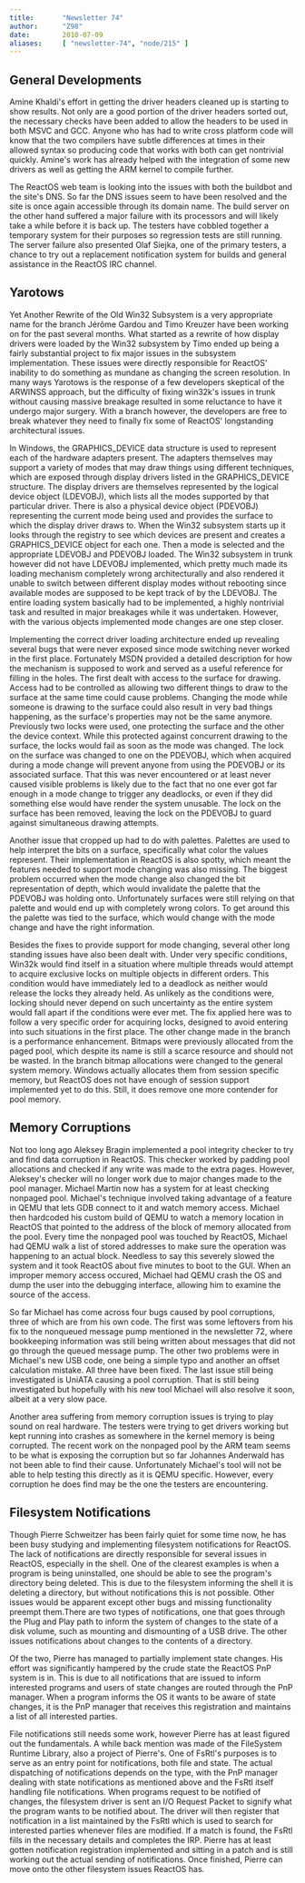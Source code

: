 ```yaml
---
title:       "Newsletter 74"
author:      "Z98"
date:        2010-07-09
aliases:     [ "newsletter-74", "node/215" ]
---
```


<h2>General Developments</h2>
<p>Amine Khaldi's effort in getting the driver headers cleaned up is starting to show results.  Not only are a good portion of the driver headers sorted out, the necessary checks have been added to allow the headers to be used in both MSVC and GCC.  Anyone who has had to write cross platform code will know that the two compilers have subtle differences at times in their allowed syntax so producing code that works with both can get nontrivial quickly. Amine's work has already helped with the integration of some new drivers as well as getting the ARM kernel to compile further.</p>
<p>The ReactOS web team is looking into the issues with both the buildbot and the site's DNS.  So far the DNS issues seem to have been resolved and the site is once again accessible through its domain name. The build server on the other hand suffered a major failure with its processors and will likely take a while before it is back up. The testers have cobbled together a temporary system for their purposes so regression tests are still running. The server failure also presented Olaf Siejka, one of the primary testers, a chance to try out a replacement notification system for builds and general assistance in the ReactOS IRC channel.</p>
<h2>Yarotows</h2>
<p>Yet Another Rewrite of the Old Win32 Subsystem is a very appropriate name for the branch&nbsp;J&eacute;r&ocirc;me Gardou and Timo Kreuzer have been working on for the past several months.  What started as a rewrite of how display drivers were loaded by the Win32 subsystem by Timo ended up being a fairly substantial project to fix major issues in the subsystem implementation.  These issues were directly responsible for ReactOS' inability to do something as mundane as changing the screen resolution.  In many ways Yarotows is the response of a few developers skeptical of the ARWINSS approach, but the difficulty of fixing win32k's issues in trunk without causing massive breakage resulted in some reluctance to have it undergo major surgery.  With a branch however, the developers are free to break whatever they need to finally fix some of ReactOS' longstanding architectural issues.</p>
<p>In Windows, the GRAPHICS_DEVICE data structure is used to represent each of the hardware adapters present. The adapters themselves may support a variety of modes that may draw things using different techniques, which are exposed through display drivers listed in the GRAPHICS_DEVICE structure. The display drivers are themselves represented by the logical device object (LDEVOBJ), which lists all the modes supported by that particular driver. There is also a physical device object (PDEVOBJ) representing the current mode being used and provides the surface to which the display driver draws to. When the Win32 subsystem starts up it looks through the registry to see which devices are present and creates a GRAPHICS_DEVICE object for each one. Then a mode is selected and the appropriate LDEVOBJ and PDEVOBJ loaded.  The Win32 subsystem in trunk however did not have LDEVOBJ implemented, which pretty much made its loading mechanism completely wrong architecturally and also rendered it unable to switch between different display modes without rebooting since available modes are supposed to be kept track of by the LDEVOBJ. The entire loading system basically had to be implemented, a highly nontrivial task and resulted in major breakages while it was undertaken. However, with the various objects implemented mode changes are one step closer.</p>
<p>Implementing the correct driver loading architecture ended up revealing several bugs that were never exposed since mode switching never worked in the first place.  Fortunately MSDN provided a detailed description for how the mechanism is supposed to work and served as a useful reference for filling in the holes. The first dealt with access to the surface for drawing.  Access had to be controlled as allowing two different things to draw to the surface at the same time could cause problems.  Changing the mode while someone is drawing to the surface could also result in very bad things happening, as the surface's properties may not be the same anymore.  Previously two locks were used, one protecting the surface and the other the device context.  While this protected against concurrent drawing to the surface, the locks would fail as soon as the mode was changed.  The lock on the surface was changed to one on the PDEVOBJ, which when acquired during a mode change will prevent anyone from using the PDEVOBJ or its associated surface.  That this was never encountered or at least never caused visible problems is likely due to the fact that no one ever got far enough in a mode change to trigger any deadlocks, or even if they did something else would have render the system unusable.  The lock on the surface has been removed, leaving the lock on the PDEVOBJ to guard against simultaneous drawing attempts.</p>
<p>Another issue that cropped up had to do with palettes.  Palettes are used to help interpret the bits on a surface, specifically what color the values represent.  Their implementation in ReactOS is also spotty, which meant the features needed to support mode changing was also missing.  The biggest problem occurred when the mode change also changed the bit representation of depth, which would invalidate the palette that the PDEVOBJ was holding onto.  Unfortunately surfaces were still relying on that palette and would end up with completely wrong colors.  To get around this the palette was tied to the surface, which would change with the mode change and have the right information.</p>
<p>Besides the fixes to provide support for mode changing, several other long standing issues have also been dealt with. Under very specific conditions, Win32k would find itself in a situation where multiple threads would attempt to acquire exclusive locks on multiple objects in different orders. This condition would have immediately led to a deadlock as neither would release the locks they already held. As unlikely as the conditions were, locking should never depend on such uncertainty as the entire system would fall apart if the conditions were ever met. The fix applied here was to follow a very specific order for acquiring locks, designed to avoid entering into such situations in the first place. The other change made in the branch is a performance enhancement. Bitmaps were previously allocated from the paged pool, which despite its name is still a scarce resource and should not be wasted. In the branch bitmap allocations were changed to the general system memory. Windows actually allocates them from session specific memory, but ReactOS does not have enough of session support implemented yet to do this. Still, it does remove one more contender for pool memory.</p>
<h2>Memory Corruptions</h2>
<p>Not too long ago Aleksey Bragin implemented a pool integrity checker to try and find data corruption in ReactOS. This checker worked by padding pool allocations and checked if any write was made to the extra pages. However, Aleksey's checker will no longer work due to major changes made to the pool manager.  Michael Martin now has a system for at least checking nonpaged pool.  Michael's technique involved taking advantage of a feature in QEMU that lets GDB connect to it and watch memory access.  Michael then hardcoded his custom build of QEMU to watch a memory location in ReactOS that pointed to the address of the block of memory allocated from the pool.  Every time the nonpaged pool was touched by ReactOS, Michael had QEMU walk a list of stored addresses to make sure the operation was happening to an actual block.  Needless to say this severely slowed the system and it took ReactOS about five minutes to boot to the GUI.  When an improper memory access occured, Michael had QEMU crash the OS and dump the user into the debugging interface, allowing him to examine the source of the access.</p>
<p>So far Michael has come across four bugs caused by pool corruptions, three of which are from his own code.  The first was some leftovers from his fix to the nonqueued message pump mentioned in the newsletter 72, where bookkeeping information was still being written about messages that did not go through the queued message pump.  The other two problems were in Michael's new USB code, one being a simple typo and another an offset calculation mistake.  All three have been fixed.  The last issue still being investigated is UniATA causing a pool corruption.  That is still being investigated but hopefully with his new tool Michael will also resolve it soon, albeit at a very slow pace.</p>
<p>Another area suffering from memory corruption issues is trying to play sound on real hardware.  The testers were trying to get drivers working but kept running into crashes as somewhere in the kernel memory is being corrupted.  The recent work on the nonpaged pool by the ARM team seems to be what is exposing the corruption but so far Johannes Anderwald has not been able to find their cause.  Unfortunately Michael's tool will not be able to help testing this directly as it is QEMU specific.  However, every corruption he does find may be the one the testers are encountering.</p>
<h2>Filesystem Notifications</h2>
<p>Though Pierre Schweitzer has been fairly quiet for some time now, he has been busy studying and implementing filesystem notifications for ReactOS.  The lack of notifications are directly responsible for several issues in ReactOS, especially in the shell. One of the clearest examples is when a program is being uninstalled, one should be able to see the program's directory being deleted. This is due to the filesystem informing the shell it is deleting a directory, but without notifications this is not possible. Other issues would be apparent except other bugs and missing functionality preempt them.There are two types of notifications, one that goes through the Plug and Play path to inform the system of changes to the state of a disk volume, such as mounting and dismounting of a USB drive.  The other issues notifications about changes to the contents of a directory.</p>
<p>Of the two, Pierre has managed to partially implement state changes.  His effort was significantly hampered by the crude state the ReactOS PnP system is in.  This is due to all notifications that are issued to inform interested programs and users of state changes are routed through the PnP manager.  When a program informs the OS it wants to be aware of state changes, it is the PnP manager that receives this registration and maintains a list of all interested parties.</p>
<p>File notifications still needs some work, however Pierre has at least figured out the fundamentals.  A while back mention was made of the FileSystem Runtime Library, also a project of Pierre's.  One of FsRtl's purposes is to serve as an entry point for notifications, both file and state. The actual dispatching of notifications depends on the type, with the PnP manager dealing with state notifications as mentioned above and the FsRtl itself handling file notifications.  When programs request to be notified of changes, the filesystem driver is sent an I/O Request Packet to signify what the program wants to be notified about.  The driver will then register that notification in a list maintained by the FsRtl which is used to search for interested parties whenever files are modified.  If a match is found, the FsRtl fills in the necessary details and completes the IRP.  Pierre has at least gotten notification registration implemented and sitting in a patch and is still working out the actual sending of notifications.  Once finished, Pierre can move onto the other filesystem issues ReactOS has.</p>
